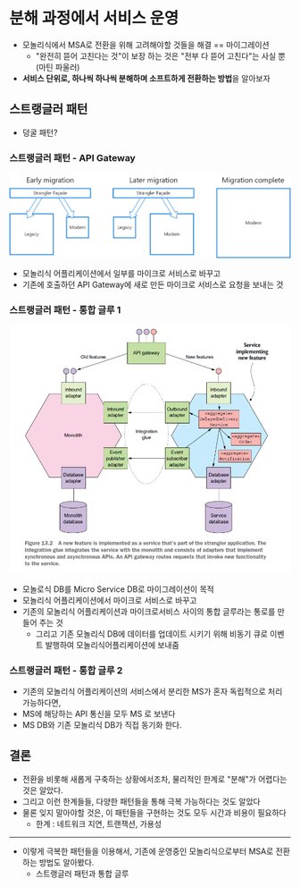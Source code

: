 # 분해 과정에서 서비스 운영 

- 모놀리식에서 MSA로 전환을 위해 고려해야할 것들을 해결 == 마이그레이션
  - "완전히 뜯어 고친다는 것"이 보장 하는 것은 "전부 다 뜯어 고친다"는 사실 뿐 (마틴 파울러)
- **서비스 단위로, 하나씩 하나씩 분해하며 소프트하게 전환하는 방법**을 알아보자

## 스트랭글러 패턴 
- 덩굴 패턴?


### 스트랭글러 패턴 - API Gateway
![strangler-pattern.png](../image/strangler-pattern.png)
- 모놀리식 어플리케이션에서 일부를 마이크로 서비스로 바꾸고
- 기존에 호출하던 API Gateway에 새로 만든 마이크로 서비스로 요청을 보내는 것

### 스트랭글러 패턴 - 통합 글루 1
![strangler-glue.png](../image/strangler-glue.png)

- 모놀로식 DB를 Micro Service DB로 마이그레이션이 목적
- 모놀리식 어플리케이션에서 마이크로 서비스로 바꾸고 
- 기존의 모놀리식 어플리케이션과 마이크로서비스 사이의 통합 글루라는 통로를 만들어 주는 것 
  - 그리고 기존 모놀리식 DB에 데이터를 업데이트 시키기 위해 비동기 큐로 이벤트 발행하여 모놀리식어플리케이션에 보내줌 

### 스트랭글러 패턴 - 통합 글루 2

- 기존의 모놀리식 어플리케이션의 서비스에서 분리한 MS가 혼자 독립적으로 처리 가능하다면,
- MS에 해당하는 API 통신을 모두 MS 로 보낸다
- MS DB와 기존 모놀리식 DB가 직접 동기화 한다. 


## 결론
- 전환을 비롯해 새롭게 구축하는 상황에서조차, 물리적인 한계로 "분해"가 어렵다는 것은 알았다.
- 그리고 이런 한계들들, 다양한 패턴들을 통해 극복 가능하다는 것도 알았다
- 물론 잊지 말아야할 것은, 이 패턴들을 구현하는 것도 모두 시간과 비용이 필요하다
  - 한계 : 네트워크 지연, 트랜잭션, 가용성

---
- 이렇게 극복한 패턴들을 이용해서, 기존에 운영중인 모놀리식으로부터 MSA로 전환하는 방법도 알아봤다.
  - 스트랭글러 패턴과 통합 글루
